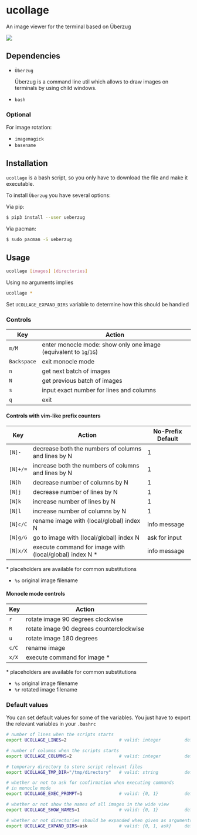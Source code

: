 # ucollage
An image viewer for the terminal based on Überzug

![](resources/usage.gif)

## Dependencies
- `Überzug` 

    Überzug is a command line util which allows to draw images on terminals by using child windows.
- `bash`

### Optional
For image rotation:

- `imagemagick`
- `basename`

## Installation
`ucollage` is a bash script, so you only have to download the file and make it executable.

To install `Überzug` you have several options:

Via pip:
```bash
$ pip3 install --user ueberzug
```

Via pacman:
```bash
$ sudo pacman -S ueberzug
```

## Usage
```bash
ucollage [images] [directories]
```
Using no arguments implies
```bash
ucollage *
```
Set `UCOLLAGE_EXPAND_DIRS` variable to determine how this should be handled

### Controls

Key          | Action
-------------|-------
`m/M`        | enter monocle mode: show only one image (equivalent to `1g`/`1G`)
`Backspace`  | exit monocle mode
`n`          | get next batch of images
`N`          | get previous batch of images
`s`          | input exact number for lines and columns
`q`          | exit

#### Controls with vim-like prefix counters

Key      | Action                                                    | No-Prefix Default
---------|-----------------------------------------------------------|------------------
`[N]-`   | decrease both the numbers of columns and lines by N       | 1
`[N]+/=` | increase both the numbers of columns and lines by N       | 1
`[N]h`   | decrease number of columns by N                           | 1
`[N]j`   | decrease number of lines by N                             | 1
`[N]k`   | increase number of lines by N                             | 1
`[N]l`   | increase number of columns by N                           | 1
`[N]c/C` | rename image with (local/global) index N                  | info message
`[N]g/G` | go to image with (local/global) index N                   | ask for input
`[N]x/X` | execute command for image with (local/global) index N   * | info message

\* placeholders are available for common substitutions<br>
- `%s` original image filename


#### Monocle mode controls

Key   | Action
------|-------
`r`   | rotate image 90 degrees clockwise
`R`   | rotate image 90 degrees counterclockwise
`u`   | rotate image 180 degrees
`c/C` | rename image
`x/X` | execute command for image   * 

\* placeholders are available for common substitutions<br>
- `%s` original image filename
- `%r` rotated image filename

### Default values

You can set default values for some of the variables. You just have to export the relevant variables in your `.bashrc`

``` bash
# number of lines when the scripts starts
export UCOLLAGE_LINES=2                    # valid: integer         default: 3

# number of columns when the scripts starts
export UCOLLAGE_COLUMNS=2                  # valid: integer         default: 4

# temporary directory to store script relevant files
export UCOLLAGE_TMP_DIR="/tmp/directory"   # valid: string          default: "/tmp/ucollage"

# whether or not to ask for confirmation when executing commands
# in monocle mode
export UCOLLAGE_EXEC_PROMPT=1              # valid: {0, 1}          default: 0

# whether or not show the names of all images in the wide view
export UCOLLAGE_SHOW_NAMES=1               # valid: {0, 1}          default: 1

# whether or not directories should be expanded when given as arguments
export UCOLLAGE_EXPAND_DIRS=ask            # valid: {0, 1, ask}     default: ask
```
